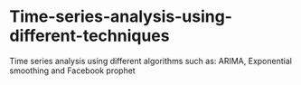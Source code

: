 # Time-series-analysis-using-different-techniques
Time series analysis using different algorithms such as: ARIMA, Exponential smoothing and Facebook prophet
